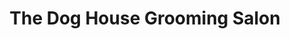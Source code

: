 ---
title: "The Dog House Grooming Salon"
url: /liverpool/the-dog-house-grooming-salon/
shop: Tiersalon
---